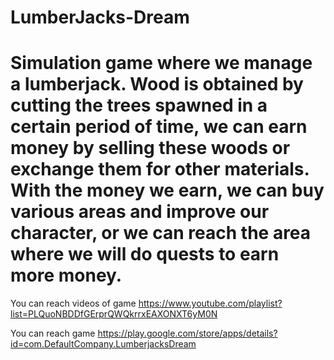 # LumberJacks-Dream
# Simulation game where we manage a lumberjack. Wood is obtained by cutting the trees spawned in a certain period of time, we can earn money by selling these woods or exchange them for other materials. With the money we earn, we can buy various areas and improve our character, or we can reach the area where we will do quests to earn more money.

You can reach videos of game https://www.youtube.com/playlist?list=PLQuoNBDDfGErprQWQkrrxEAXONXT6yM0N

You can reach game https://play.google.com/store/apps/details?id=com.DefaultCompany.LumberjacksDream
